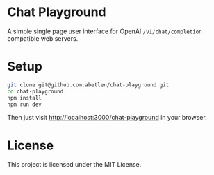 # Chat Playground

A simple single page user interface for OpenAI `/v1/chat/completion` compatible web servers.

# Setup

```bash
git clone git@github.com:abetlen/chat-playground.git
cd chat-playground
npm install
npm run dev
```

Then just visit [http://localhost:3000/chat-playground](http://localhost:3000/chat-playground) in your browser.

# License

This project is licensed under the MIT License.

